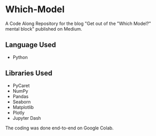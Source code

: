 # Which-Model
A Code Along Repository for the blog "Get out of the "Which Model?" mental block" published on Medium.

## Language Used
* Python

## Libraries Used

* PyCaret
* NumPy
* Pandas
* Seaborn
* Matplotlib
* Plotly
* Jupyter Dash

The coding was done end-to-end on Google Colab. 

